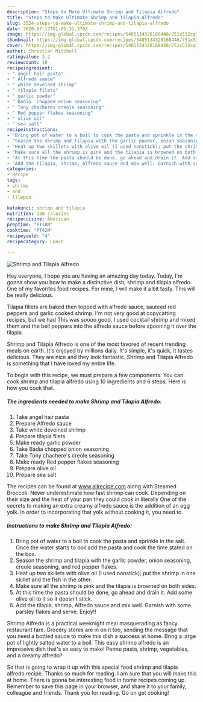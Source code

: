 ```yaml
---
description: "Steps to Make Ultimate Shrimp and Tilapia Alfredo"
title: "Steps to Make Ultimate Shrimp and Tilapia Alfredo"
slug: 3524-steps-to-make-ultimate-shrimp-and-tilapia-alfredo
date: 2020-07-17T01:05:31.370Z
image: https://img-global.cpcdn.com/recipes/5405134328168448/751x532cq70/shrimp-and-tilapia-alfredo-recipe-main-photo.jpg
thumbnail: https://img-global.cpcdn.com/recipes/5405134328168448/751x532cq70/shrimp-and-tilapia-alfredo-recipe-main-photo.jpg
cover: https://img-global.cpcdn.com/recipes/5405134328168448/751x532cq70/shrimp-and-tilapia-alfredo-recipe-main-photo.jpg
author: Christian Mitchell
ratingvalue: 3.2
reviewcount: 10
recipeingredient:
- " angel hair pasta"
- " Alfredo sauce"
- " white deveined shrimp"
- " tilapia filets"
- " garlic powder"
- " Badia  chopped onion seasoning"
- " Tony chacheres creole seasoning"
- " Red pepper flakes seasoning"
- " olive oil"
- " sea salt"
recipeinstructions:
- "Bring pot of water to a boil to cook the pasta and sprinkle in the salt. Once the water starts to boil add the pasta and cook the time stated on the box."
- "Season the shrimp and tilapia with the garlic powder, onion seasoning, creole seasoning, and red pepper flakes."
- "Heat up two skillets with olive oil (I used nonstick); put the shrimp in one skillet and the fish in the other."
- "Make sure all the shrimp is pink and the tilapia is browned on both sides."
- "At this time the pasta should be done, go ahead and drain it. Add some olive oil to it so it doesn&#39;t stick."
- "Add the tilapia, shrimp, Alfredo sauce and mix well. Garnish with some parsley flakes and serve. Enjoy!!"
categories:
- Recipe
tags:
- shrimp
- and
- tilapia

katakunci: shrimp and tilapia 
nutrition: 130 calories
recipecuisine: American
preptime: "PT18M"
cooktime: "PT42M"
recipeyield: "4"
recipecategory: Lunch

---
```



![Shrimp and Tilapia Alfredo](https://img-global.cpcdn.com/recipes/5405134328168448/751x532cq70/shrimp-and-tilapia-alfredo-recipe-main-photo.jpg)

Hey everyone, I hope you are having an amazing day today. Today, I'm gonna show you how to make a distinctive dish, shrimp and tilapia alfredo. One of my favorites food recipes. For mine, I will make it a bit tasty. This will be really delicious.

Tilapia fillets are baked then topped with alfredo sauce, sauteed red peppers and garlic cooked shrimp. I&#39;m not very good at copycatting recipes, but we had This was soooo good. I used cocktail shrimp and mixed them and the bell peppers into the alfredo sauce before spooning it over the tilapia.

Shrimp and Tilapia Alfredo is one of the most favored of recent trending meals on earth. It's enjoyed by millions daily. It's simple, it's quick, it tastes delicious. They are nice and they look fantastic. Shrimp and Tilapia Alfredo is something that I have loved my entire life.


To begin with this recipe, we must prepare a few components. You can cook shrimp and tilapia alfredo using 10 ingredients and 6 steps. Here is how you cook that.

<!--inarticleads1-->

##### The ingredients needed to make Shrimp and Tilapia Alfredo:

1. Take  angel hair pasta
1. Prepare  Alfredo sauce
1. Take  white deveined shrimp
1. Prepare  tilapia filets
1. Make ready  garlic powder
1. Take  Badia  chopped onion seasoning
1. Take  Tony chachere&#39;s creole seasoning
1. Make ready  Red pepper flakes seasoning
1. Prepare  olive oil
1. Prepare  sea salt


The recipes can be found at www.allrecipe.com along with Steamed Broccoli. Never underestimate how fast shrimp can cook. Depending on their size and the heat of your pan they could cook in literally One of the secrets to making an extra creamy alfredo sauce is the addition of an egg yolk. In order to incorporating that yolk without cooking it, you need to. 

<!--inarticleads2-->

##### Instructions to make Shrimp and Tilapia Alfredo:

1. Bring pot of water to a boil to cook the pasta and sprinkle in the salt. Once the water starts to boil add the pasta and cook the time stated on the box.
1. Season the shrimp and tilapia with the garlic powder, onion seasoning, creole seasoning, and red pepper flakes.
1. Heat up two skillets with olive oil (I used nonstick); put the shrimp in one skillet and the fish in the other.
1. Make sure all the shrimp is pink and the tilapia is browned on both sides.
1. At this time the pasta should be done, go ahead and drain it. Add some olive oil to it so it doesn&#39;t stick.
1. Add the tilapia, shrimp, Alfredo sauce and mix well. Garnish with some parsley flakes and serve. Enjoy!!


Shrimp Alfredo is a practical weeknight meal masquerading as fancy restaurant fare. Grocery stores are in on it too, sending the message that you need a bottled sauce to make this dish a success at home. Bring a large pot of lightly salted water to a boil. This easy shrimp alfredo is an impressive dish that&#39;s so easy to make! Penne pasta, shrimp, vegetables, and a creamy alfredo? 

So that is going to wrap it up with this special food shrimp and tilapia alfredo recipe. Thanks so much for reading. I am sure that you will make this at home. There is gonna be interesting food in home recipes coming up. Remember to save this page in your browser, and share it to your family, colleague and friends. Thank you for reading. Go on get cooking!
